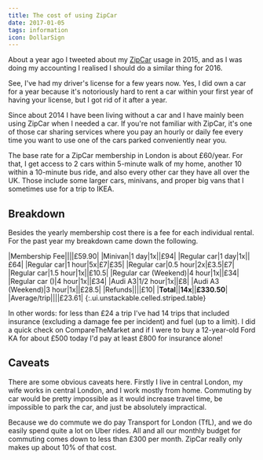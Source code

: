 ```yaml
---
title: The cost of using ZipCar
date: 2017-01-05
tags: information
icon: DollarSign
---
```


About a year ago I tweeted about my [ZipCar](https://zipcar.co.uk) usage in 2015, and as I was doing my accounting I realised I should do a similar thing for 2016.

See, I've had my driver's license for a few years now. Yes, I did own a car for a year because it's notoriously hard to rent a car within your first year of having your license, but I got rid of it after a year.

Since about 2014 I have been living without a car and I have mainly been using ZipCar when I needed a car. If you're not familiar with ZipCar, it's one of those car sharing services where you pay an hourly or daily fee every time you want to use one of the cars parked conveniently near you.

The base rate for a ZipCar membership in London is about £60/year. For that, I get access to 2 cars within 5-minute walk of my home, another 10 within a 10-minute bus ride, and also every other car they have all over the UK. Those include some larger cars, minivans, and proper big vans that I sometimes use for a trip to IKEA.

## Breakdown

Besides the yearly membership cost there is a fee for each individual rental. For the past year my breakdown came down the following.

|Membership Fee||||£59.90|
|Minivan|1 day|1x||£94|
|Regular car|1 day|1x||£64|
|Regular car|1 hour|5x|£7|£35|
|Regular car|0.5 hour|2x|£3.5|£7|
|Regular car|1.5 hour|1x||£10.5|
|Regular car (Weekend)|4 hour|1x||£34|
|Regular car ()|4 hour|1x||£34|
|Audi A3|1/2 hour|1x||£8|
|Audi A3 (Weekend)|3 hour|1x||£28.5|
|Refunds||||£10|
|**Total**||**14x**||**£330.50**|
|Average/trip||||£23.61|
{:.ui.unstackable.celled.striped.table}


In other words: for less than £24 a trip I've had 14 trips that included insurance (excluding a damage fee per incident) and fuel (up to a limit). I did a quick check on CompareTheMarket and if I were to buy a 12-year-old Ford KA for about £500 today I'd pay at least £800 for insurance alone!

## Caveats

There are some obvious caveats here. Firstly I live in central London, my wife works in central London, and I work mostly from home. Commuting by car would be pretty impossible as it would increase travel time, be impossible to park the car, and just be absolutely impractical.

Because we do commute we do pay Transport for London (TfL), and we do easily spend quite a lot on Uber rides. All and all our monthly budget for commuting comes down to less than £300 per month. ZipCar really only makes up about 10% of that cost.
